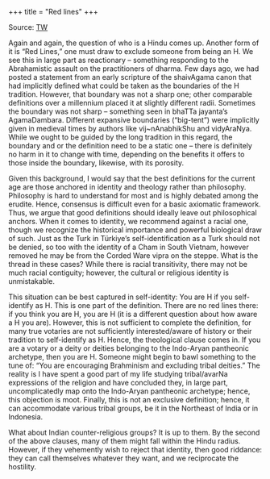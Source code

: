 +++
title = "Red lines"
+++

Source: [TW](https://x.com/blog_supplement/status/1941532934512456009)

Again and again, the question of who is a Hindu comes up. Another form of it is “Red Lines,” one must draw to exclude someone from being an H. We see this in large part as reactionary – something responding to the Abrahamistic assault on the practitioners of dharma. Few days ago, we had posted a statement from an early scripture of the shaivAgama canon that had implicitly defined what could be taken as the boundaries of the H tradition. However, that boundary was not a sharp one; other comparable definitions over a millennium placed it at slightly different radii. Sometimes the boundary was not sharp – something seen in bhaTTa jayanta’s AgamaDambara. Different expansive boundaries (“big-tent”) were implicitly given in medieval times by authors like vij~nAnabhikShu and vidyAraNya. While we ought to be guided by the long tradition in this regard, the boundary and or the definition need to be a static one – there is definitely no harm in it to change with time, depending on the benefits it offers to those inside the boundary, likewise, with its porosity.

Given this background, I would say that the best definitions for the current age are those anchored in identity and theology rather than philosophy. Philosophy is hard to understand for most and is highly debated among the erudite. Hence, consensus is difficult even for a basic axiomatic framework. Thus, we argue that good definitions should ideally leave out philosophical anchors. When it comes to identity, we recommend against a racial one, though we recognize the historical importance and powerful biological draw of such. Just as the Turk in Türkiye’s self-identification as a Turk should not be denied, so too with the identity of a Cham in South Vietnam, however removed he may be from the Corded Ware vipra on the steppe. What is the thread in these cases? While there is racial transitivity, there may not be much racial contiguity; however, the cultural or religious identity is unmistakable.

This situation can be best captured in self-identity: You are H if you self-identify as H. This is one part of the definition. There are no red lines there: if you think you are H, you are H (it is a different question about how aware a H you are). However, this is not sufficient to complete the definition, for many true votaries are not sufficiently interested/aware of history or their tradition to self-identify as H. Hence, the theological clause comes in. If you are a votary or a deity or deities belonging to the Indo-Aryan pantheonic archetype, then you are H. Someone might begin to bawl something to the tune of: “You are encouraging Brahminism and excluding tribal deities.” The reality is I have spent a good part of my life studying tribal/avarNa expressions of the religion and have concluded they, in large part, uncomplicatedly map onto the Indo-Aryan pantheonic archetype; hence, this objection is moot. Finally, this is not an exclusive definition; hence, it can accommodate various tribal groups, be it in the Northeast of India or in Indonesia.

What about Indian counter-religious groups? It is up to them. By the second of the above clauses, many of them might fall within the Hindu radius. However, if they vehemently wish to reject that identity, then good riddance: they can call themselves whatever they want, and we reciprocate the hostility.